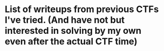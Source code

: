# List of writeups from previous CTFs I've tried. (And have not but interested in solving by my own even after the actual CTF time)
